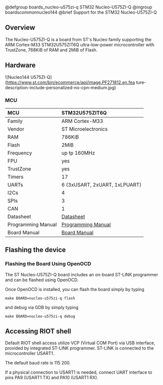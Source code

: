 @defgroup    boards_nucleo-u575zi-q STM32 Nucleo-U575ZI-Q
@ingroup     boards*common*nucleo144
@brief       Support for the STM32 Nucleo-U575ZI-Q

## Overview

The Nucleo-U575ZI-Q is a board from ST's Nucleo family supporting the ARM Cortex-M33
STM32U575ZIT6Q ultra-low-power microcontroller with TrustZone, 768KiB of RAM and 2MiB
of Flash.

## Hardware

![Nucleo144 U575ZI-Q](https://www.st.com/bin/ecommerce/api/image.PF271812.en.fea
ture-description-include-personalized-no-cpn-medium.jpg)

### MCU

| MCU          | STM32U575ZIT6Q               |
|:-------------|:-----------------------------|
| Family       | ARM Cortex-M33               |
| Vendor       | ST Microelectronics          |
| RAM          | 786KiB                       |
| Flash        | 2MiB                         |
| Frequency    | up tp 160MHz                 |
| FPU          | yes                          |
| TrustZone    | yes                          |
| Timers       | 17                           |
| UARTs        | 6 (3xUSART, 2xUART, 1xLPUART)|
| I2Cs         | 4                            |
| SPIs         | 3                            |
| CAN          | 1                            |
| Datasheet    | [Datasheet](https://www.st.com/resource/en/datasheet/stm32u575zi.pdf)|
| Programming Manual | [Programming Manual](https://www.st.com/resource/en/programming_manual/pm0264-stm32-cortexm33-mcus-programming-manual-stmicroelectronics.pdf)|
| Board Manual | [Board Manual](https://www.st.com/resource/en/user_manual/um2861-stm32u5-nucleo144-board-mb1549-stmicroelectronics.pdf)|

## Flashing the device

### Flashing the Board Using OpenOCD

The ST Nucleo-U575ZI-Q board includes an on-board ST-LINK programmer and can be
flashed using OpenOCD.

Once OpenOCD is installed, you can flash the board simply by typing

```
make BOARD=nucleo-u575zi-q flash
```

and debug via GDB by simply typing
```
make BOARD=nucleo-u575zi-q debug
```

## Accessing RIOT shell

Default RIOT shell access utilize VCP (Virtual COM Port) via USB interface,
provided by integrated ST-LINK programmer. ST-LINK is connected to the
microcontroller USART1.

The default baud rate is 115 200.

If a physical connection to USART1 is needed, connect UART interface to pins PA9 (USART1 TX) and PA10 (USART1 RX).
